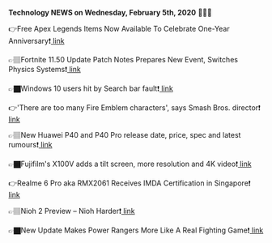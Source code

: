 <b>Technology NEWS on Wednesday, February 5th, 2020</b> 📡📡📡 

👉Free Apex Legends Items Now Available To Celebrate One-Year Anniversary❗️<a href='https://techblock.club/?p=2655'> link</a>

👉🏽Fortnite 11.50 Update Patch Notes Prepares New Event, Switches Physics Systems❗️<a href='https://techblock.club/?p=2657'> link</a>

👉🏿Windows 10 users hit by Search bar fault❗️<a href='https://techblock.club/?p=2659'> link</a>

👉'There are too many Fire Emblem characters', says Smash Bros. director❗️<a href='https://techblock.club/?p=2661'> link</a>

👉🏽New Huawei P40 and P40 Pro release date, price, spec and latest rumours❗️<a href='https://techblock.club/?p=2663'> link</a>

👉🏿Fujifilm's X100V adds a tilt screen, more resolution and 4K video❗️<a href='https://techblock.club/?p=2665'> link</a>

👉Realme 6 Pro aka RMX2061 Receives IMDA Certification in Singapore❗️<a href='https://techblock.club/?p=2667'> link</a>

👉🏽Nioh 2 Preview – Nioh Harder❗️<a href='https://techblock.club/?p=2669'> link</a>

👉🏿New Update Makes Power Rangers More Like A Real Fighting Game❗️<a href='https://techblock.club/?p=2671'> link</a>

